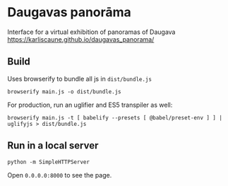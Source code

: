 # Daugavas panorāma

Interface for a virtual exhibition of panoramas of Daugava
https://karliscaune.github.io/daugavas_panorama/

## Build

Uses browserify to bundle all js in `dist/bundle.js`

`browserify main.js -o dist/bundle.js`

For production, run an uglifier and ES5 transpiler as well:

`browserify main.js -t [ babelify --presets [ @babel/preset-env ] ] | uglifyjs > dist/bundle.js`

## Run in a local server

`python -m SimpleHTTPServer`

Open `0.0.0.0:8000` to see the page.

